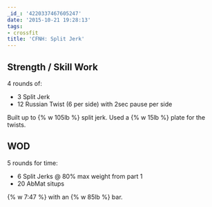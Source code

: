 ```yaml
---
_id_: '4220337467605247'
date: '2015-10-21 19:28:13'
tags:
- crossfit
title: 'CFNH: Split Jerk'
---
```


## Strength / Skill Work

4 rounds of:

- 3 Split Jerk
- 12 Russian Twist (6 per side) with 2sec pause per side

Built up to {% w 105lb %} split jerk. Used a {% w 15lb %} plate for the twists.

## WOD

5 rounds for time:

- 6 Split Jerks @ 80% max weight from part 1
- 20 AbMat situps

{% w 7:47 %} with an {% w 85lb %} bar.
